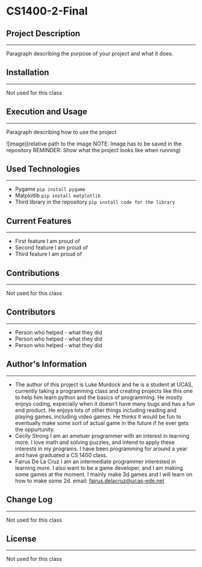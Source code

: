 # CS1400-2-Final

## Project Description
---
Paragraph describing the purpose of your project and what it does.  

## Installation
---
Not used for this class  

## Execution and Usage
---
Paragraph describing how to use the project

![image](relative path to the image NOTE: Image has to be saved in the repository REMINDER: Show what the project looks like when running)  

## Used Technologies
---
+ Pygame
`pip install pygame`
+ Matplotlib
`pip install matplotlib`
+ Third library in the repository
`pip install code for the library`  

## Current Features
---
+ First feature I am proud of
+ Second feature I am proud of
+ Third feature I am proud of  

## Contributions
---
Not used for this class  

## Contributors
---
+ Person who helped - what they did
+ Person who helped - what they did
+ Person who helped - what they did  

## Author's Information
---
+ The author of this project is Luke Murdock and he is a student at UCAS, currently taking a programming class and creating projects like this one to help him learn python and the basics of programming. He mostly enjoys coding, expecially when it doesn't have many bugs and has a fun end product. He enjoys lots of other things including reading and playing games, including video games. He thinks it would be fun to eventually make some sort of actual game in the future if he ever gets the oppurtunity.  
+ Cecily Strong
I am an ametuer programmer with an interest in learning more. I love math and solving puzzles, and intend to apply these interests in my programs. I have been programming for around a year and have graduated a CS 1400 class.
+ Fairus De La Cruz
I am an intermediate programmer interested in learning more. I also want to be a game developer, and I am making some games at the moment. I mainly make 3d games and I will learn on how to make some 2d. email: fairus.delacruz@ucas-ede.net
## Change Log
---
Not used for this class  

## License
---
Not used for this class  
